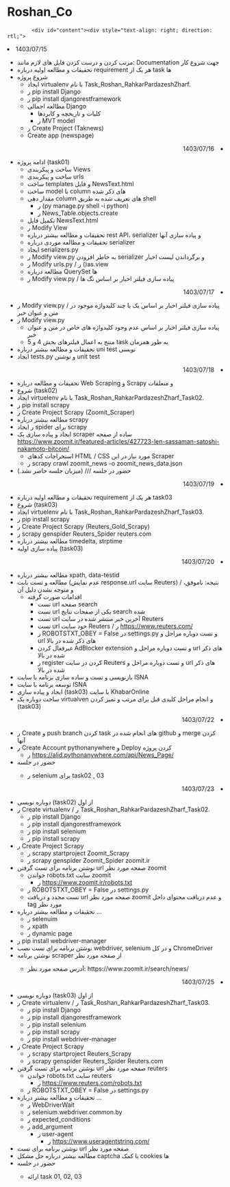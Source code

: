 # Roshan_Co

            <div id="content"><div style="text-align: right; direction: rtl;"> 
<li>1403/07/15</li>
</div>
<ul>
<li>مرتب کردن و درست کردن فایل های لازم مانند: Documentation جهت شروع کار</li>
<li>تحقیقات و مطالعه اولیه درباره requirement هر یک از task ها</li>
<li>شروع پروژه<ul>
<li>ایجاد virtualenv با نام Task_Roshan_RahkarPardazeshZharf.</li>
<li>ر pip install Django</li>
<li>ر pip install djangorestframework</li>
<li>مطالعه اجمالی Django<ul>
<li>کلیات و تاریخچه و کابردها</li>
<li>ر MVT model</li></ul></li>
<li>ر Create Project (Taknews)</li>
<li>Create app (newspage)</li></ul></li>
</ul>

<div style="text-align: right; direction: rtl;"> 
<li>1403/07/16</li>
</div>
<ul>
<li>ادامه پروژه (task01)<ul>
<li>ساخت و پیکربندی Views</li>
<li>ساخت و پیکربندی urls</li>
<li>ساخت templates و فایل NewsText.html</li>
<li>ساخت model با column های ذکر شده</li>
<li>مقدار دهی column های تعریف شده به طریق shell<ul>
<li>ر (py manage.py shell -i python)</li>
<li>ر News_Table.objects.create</li></ul></li>
<li>تکمیل فایل NewsText.html </li>
<li>ر Modify View </li>
<li>تحقیقات و مطالعه بیشتر درباره rest API، serializer و پیاده سازی آنها</li>
<li>تحقیقات و مطالعه موردی درباره serializer</li>
<li>ایجاد serializers.py </li>
<li>ر Modify view.py به خاطر افزودن serializer و برگرداندن لیست اخبار</li>
<li>ر Modify urls.py / ر ()as.view</li>
<li>مطالعه درباره QuerySet ها</li>
<li>ر Modify view.py / پیاده سازی فیلتر اخبار بر اساس تگ ها</li></ul></li>
</ul>
<div style="text-align: right; direction: rtl;"> 
<li>1403/07/17</li>
</div>
<ul>
<li>ر Modify view.py / پیاده سازی فیلتر اخبار بر اساس یک یا چند کلیدواژه موجود در متن و عنوان خبر</li>
<li>ر Modify view.py <ul>
<li>پیاده سازی فیلتر اخبار بر اساس عدم وجود کلیدواژه های خاص در متن و عنوان خبر </li>
<li>منتج به اعمال فیلترهای بخش 4 و 5 task به طور همزمان</li></ul></li>
<li>تحقیقات و مطالعه بیشتر درباره uni test نویسی</li>
<li>ایجاد tests.py و نوشتن unit test</li>
</ul>
<div style="text-align: right; direction: rtl;"> 
<li>1403/07/18</li>
</div>
<ul>
<li>تحقیقات و مطالعه درباره Web Scraping و Scrapy و متعلقات</li>
<li>شروع (task02)</li>
<li>ایجاد virtuelenv با نام Task_Roshan_RahkarPardazeshZharf_Task02.</li>
<li>ر pip install scrapy</li>
<li>ر Create Project Scrapy (Zoomit_Scraper)</li>
<li>مطالعه بیشتر درباره scrapy</li>
<li>ر ایجاد spider برای scrapy</li>
<li>ایجاد و پیاده سازی یک scraper ساده از صفحه <a href="https://www.zoomit.ir/featured-articles/427723-len-sassaman-satoshi-nakamoto-bitcoin/">https://www.zoomit.ir/featured-articles/427723-len-sassaman-satoshi-nakamoto-bitcoin/</a> <ul>
<li>استخراجات کدهای HTML / CSS مورد نیاز در این Scraper</li>
<li>ر scrapy crawl zoomit_news -o zoomit_news_data.json</li></ul></li>
<li>حضور در جلسه /// (میزبان جلسه حاضر نشد.) </li>
</ul>
<div style="text-align: right; direction: rtl;"> 
<li>1403/07/19</li>
</div>
<ul>
<li>تحقیقات و مطالعه اولیه درباره requirement هر یک از task03</li>
<li>شروع (task03)</li>
<li>ایجاد virtuelenv با نام Task_Roshan_RahkarPardazeshZharf_Task03.</li>
<li>ر pip install scrapy</li>
<li>ر Create Project Scrapy (Reuters_Gold_Scrapy)</li>
<li>ر scrapy genspider Reuters_Spider reuters.com</li>
<li>مطالعه بیشتر درباره timedelta, strptime</li>
<li>پیاده سازی اولیه (task03) </li>
</ul>
<div style="text-align: right; direction: rtl;"> 
<li>1403/07/20</li>
</div>
<ul>
<li>مطالعه بیشتر درباره xpath, data-testid</li>
<li>مطالعه و تست بابت (عدم نمایش response.url سایت Reuters) / نتیجه: ناموفق، و متوجه نشدن دلیل آن<ul>
<li>اقدامات صورت گرفته<ul>
<li>تست url صفحه search</li>
<li>تست url یکی از صفحات نتایج search شده</li>
<li>تست url آخرین خبر منتشر شده در سایت Reuters</li>
<li>تست url خود سایت Reuters / ر <a href="https://www.reuters.com/">https://www.reuters.com/</a></li>
<li>ر ROBOTSTXT_OBEY = False در settings.py و تست دوباره مراحل و url های ذکر شده در بالا</li>
<li>غیرفعال کردن AdBlocker extension و تست دوباره مراحل و url های ذکر شده در بالا</li>
<li>ر register کردن در سایت Reuters و تست دوباره مراحل و url های ذکر شده در بالا</li></ul></li></ul></li>
<li>بازنویسی و تست و ساده سازی برنامه با سایت ISNA </li>
<li>توسعه برنامه با سایت ISNA</li>
<li>ایجاد و پیاده سازی (task03) با سایت KhabarOnline</li>
<li>ساخت دوباره یک virtualven و انجام مراحل کلیدی قبل برای مرتب و تمیز کردن (task03)</li>
</ul>
<div style="text-align: right; direction: rtl;"> 
<li>1403/07/22</li>
</div>
<ul>
<li>ر Create و push branch کردن task های انجام شده در github و merge کردن آنها</li>
<li>ر Create Account pythonanywhere و Deploy کردن پروژه <ul>
<li>ر <a href="https://alid.pythonanywhere.com/api/News_Page/">https://alid.pythonanywhere.com/api/News_Page/</a></li></ul></li>
<li>حضور در جلسه </li>
<ul>
<li>ر selenium برای task02 , 03</li></ul>
</ul>
<div style="text-align: right; direction: rtl;"> 
<li>1403/07/23</li>
</div>
<ul>
<li>دوباره نویسی (task02) از اول</li>
<li>ر Create virtualenv / ر Task_Roshan_RahkarPardazeshZharf_Task02.<ul>
<li>ر pip install Django</li>
<li>ر pip install djangorestframework</li>
<li>ر pip install selenium</li>
<li>ر pip install scrapy</li></ul></li>
<li>ر Create Project Scrapy<ul>
<li>ر scrapy startproject Zoomit_Scrapy</li>
<li>ر scrapy genspider Zoomit_Spider zoomit.ir</li></ul></li>
<li>نوشتن برنامه برای تست گرفتن url صفحه مورد نظر zoomit<ul>
<li>خواندن robots.txt سایت zoomit<ul>
<li>ر <a href="https://www.zoomit.ir/robots.txt">https://www.zoomit.ir/robots.txt</a></li></ul></li>
<li>ر ROBOTSTXT_OBEY = False در settings.py </li>
<li>تست مجدد و دریافت url صفحه مورد نظر zoomit و عدم دریافت محتوای داخل tag مورد نظر </li></ul></li>
<li>تحقیقات و مطالعه بیشتر درباره ...<ul>
<li>ر selenuim</li>
<li>ر xpath </li>
<li>ر dynamic page</li></ul></li>
<li>ر pip install webdriver-manager</li>
<li>نوشتن برنامه برای تست نصب webdriver, selenium و در کل ChromeDriver</li>
<li>نوشتن برنامه scraper از صفحه مورد نظر </li>
<ul>
<li>آدرس صفحه مورد نظر: https://www.zoomit.ir/search/news/</li></ul>
</ul>
<div style="text-align: right; direction: rtl;"> 
<li>1403/07/25</li>
</div>
<ul>
<li>دوباره نویسی (task03) از اول</li>
<li>ر Create virtualenv / ر Task_Roshan_RahkarPardazeshZharf_Task03.<ul>
<li>ر pip install Django</li>
<li>ر pip install djangorestframework</li>
<li>ر pip install selenium</li>
<li>ر pip install scrapy</li>
<li>ر pip install webdriver-manager</li></ul></li>
<li>ر Create Project Scrapy<ul>
<li>ر scrapy startproject Reuters_Scrapy</li>
<li>ر scrapy genspider Reuters_Spider Reuters.com</li></ul></li>
<li>نوشتن برنامه برای تست گرفتن url صفحه مورد نظر reuters<ul>
<li>خواندن robots.txt سایت reuters<ul>
<li>ر <a href="https://www.reuters.com/robots.txt">https://www.reuters.com/robots.txt</a></li></ul></li>
<li>ر ROBOTSTXT_OBEY = False در settings.py </li></ul></li>
<li>تحقیقات و مطالعه بیشتر درباره ...<ul>
<li>ر WebDriverWait</li>
<li>ر selenium.webdriver.common.by</li>
<li>ر expected_conditions</li>
<li>ر add_argument<ul>
<li>ر user-agent<ul>
<li>ر <a href="https://www.useragentstring.com/">https://www.useragentstring.com/</a></li></ul></li></ul></li></ul></li>
<li>نوشتن برنامه برای تست url صفحه مورد نظر </li>
<li>مطالعه بیشتر درباره حل مشکل captcha با کمک cookies ها</li>
<li>حضور در جلسه </li>
<ul>
<li>ارائه task 01, 02, 03</li></ul>
</ul>
</div>
